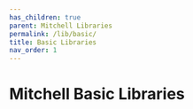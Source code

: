 ```yaml
---
has_children: true
parent: Mitchell Libraries
permalink: /lib/basic/
title: Basic Libraries
nav_order: 1
---
```

# Mitchell Basic Libraries

